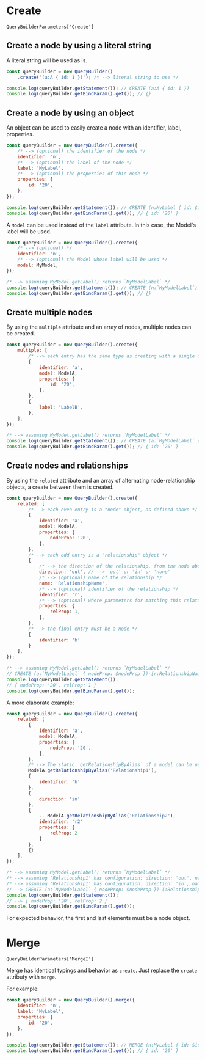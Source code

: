 # Create
`QueryBuilderParameters['Create']`

## Create a node by using a literal string
A literal string will be used as is.

```js
const queryBuilder = new QueryBuilder()
    .create('(a:A { id: 1 })'); /* --> literal string to use */

console.log(queryBuilder.getStatement()); // CREATE (a:A { id: 1 })
console.log(queryBuilder.getBindParam().get()); // {}
```

## Create a node by using an object
An object can be used to easily create a node with an identifier, label, properties.

```js
const queryBuilder = new QueryBuilder().create({
    /* --> (optional) the identifier of the node */
    identifier: 'n',
    /* --> (optional) the label of the node */
    label: 'MyLabel',
    /* --> (optional) the properties of thie node */
    properties: { 
        id: '20',
    },
});

console.log(queryBuilder.getStatement()); // CREATE (n:MyLabel { id: $id })
console.log(queryBuilder.getBindParam().get()); // { id: '20' }
```

A `Model` can be used instead of the `label` attribute. In this case, the Model's label will be used.
```js
const queryBuilder = new QueryBuilder().create({
    /* --> (optional) */
    identifier: 'n',
    /* --> (optional) the Model whose label will be used */
    model: MyModel,
});

/* --> assuming MyModel.getLabel() returns `MyModelLabel` */
console.log(queryBuilder.getStatement()); // CREATE (n:`MyModelLabel`)
console.log(queryBuilder.getBindParam().get()); // {}
```

## Create multiple nodes
By using the `multiple` attribute and an array of nodes, multiple nodes can be created. 

```js
const queryBuilder = new QueryBuilder().create({
    multiple: [
        /* --> each entry has the same type as creating with a single object, like in the examples above */
        {
            identifier: 'a',
            model: ModelA,
            properties: {
                id: '20',
            },
        },
        {
            label: 'LabelB',
        },
    ],
});

/* --> assuming MyModel.getLabel() returns `MyModelLabel` */
console.log(queryBuilder.getStatement()); // CREATE (a:`MyModelLabel` { id: $id }), (:LabelB)
console.log(queryBuilder.getBindParam().get()); // { id: '20' }
```

## Create nodes and relationships
By using the `related` attribute and an array of alternating node-relationship objects, a create between them is created.

```js
const queryBuilder = new QueryBuilder().create({
    related: [
        /* --> each even entry is a "node" object, as defined above */
        {
            identifier: 'a',
            model: ModelA,
            properties: {
                nodeProp: '20',
            },
        },
        /* --> each odd entry is a "relationship" object */
        {
            /* --> the direction of the relationship, from the node above towards the one below */
            direction: 'out', // --> 'out' or 'in' or 'none'
            /* --> (optional) name of the relationship */
            name: 'RelationshipName',
            /* --> (optional) identifier of the relationship */
            identifier: 'r',
            /* --> (optional) where parameters for matching this relationship. They are of the "WhereParamsI" type */
            properties: {
                relProp: 1,
            },
        },
        /* --> the final entry must be a node */
        {
            identifier: 'b'
        }
    ],
});

/* --> assuming MyModel.getLabel() returns `MyModelLabel` */
// CREATE (a:`MyModelLabel` { nodeProp: $nodeProp })-[r:RelationshipName { relProp: $relProp }]->(b)
console.log(queryBuilder.getStatement());
// { nodeProp: '20', relProp: 1 }
console.log(queryBuilder.getBindParam().get());
```

A more elaborate example:
```js
const queryBuilder = new QueryBuilder().create({
    related: [
        {
            identifier: 'a',
            model: ModelA,
            properties: {
                nodeProp: '20',
            },
        },
        /* --> The static `getRelationshipByAlias` of a model can be used as a shortcut. */
        ModelA.getRelationshipByAlias('Relationship1'),
        {
            identifier: 'b'
        },
        {
            direction: 'in'
        },
        {
            ...ModelA.getRelationshipByAlias('Relationship2'),
            identifier: 'r2'
            properties: {
                relProp: 2
            }
        },
        {}
    ],
});

/* --> assuming MyModel.getLabel() returns `MyModelLabel` */
/* --> assuming 'Relationship1' has configuration: direction: 'out', name: 'Relationship1Name' */
/* --> assuming 'Relationship1' has configuration: direction: 'in', name: 'Relationship2Name' */
// --> CREATE (a:`MyModelLabel` { nodeProp: $nodeProp })-[:Relationship1Name]->(b)<-[r2:Relationship2Name { relProp: $relProp }]-()
console.log(queryBuilder.getStatement());
// --> { nodeProp: '20', relProp: 2 }
console.log(queryBuilder.getBindParam().get());
```

For expected behavior, the first and last elements must be a node object.

# Merge
`QueryBuilderParameters['MergeI']`

Merge has identical typings and behavior as `create`. Just replace the `create` attributy with `merge`.

For example:

```js
const queryBuilder = new QueryBuilder().merge({
    identifier: 'n',
    label: 'MyLabel',
    properties: { 
        id: '20',
    },
});

console.log(queryBuilder.getStatement()); // MERGE (n:MyLabel { id: $id })
console.log(queryBuilder.getBindParam().get()); // { id: '20' }
```
